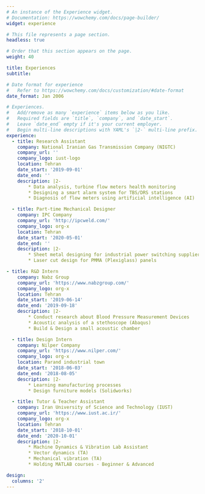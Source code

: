 ```yaml
---
# An instance of the Experience widget.
# Documentation: https://wowchemy.com/docs/page-builder/
widget: experience

# This file represents a page section.
headless: true

# Order that this section appears on the page.
weight: 40

title: Experiences
subtitle:

# Date format for experience
#   Refer to https://wowchemy.com/docs/customization/#date-format
date_format: Jan 2006

# Experiences.
#   Add/remove as many `experience` items below as you like.
#   Required fields are `title`, `company`, and `date_start`.
#   Leave `date_end` empty if it's your current employer.
#   Begin multi-line descriptions with YAML's `|2-` multi-line prefix.
experience:
  - title: Research Assistant
    company: National Iranian Gas Transmission Company (NIGTC)
    company_url: ''
    company_logo: iust-logo
    location: Tehran
    date_start: '2019-09-01'
    date_end: ''
    description: |2-
        * Data analysis, turbine flow meters health monitoring
        * Designing a smart alarm system for TBS/DRS stations
        * Diagnosis of flow meters using artificial intelligence (AI)

  - title: Part-time Mechanical Designer
    company: IPC Company
    company_url: 'http://ipcweld.com/'
    company_logo: org-x
    location: Tehran
    date_start: '2020-05-01'
    date_end: ''
    description: |2-
        * Sheet metal designing for industrial power switching supplier
        * Laser cut design for PMMA (Plexiglass) panels

- title: R&D Intern
    company: Nabz Group
    company_url: 'https://www.nabzgroup.com/'
    company_logo: org-x
    location: Tehran
    date_start: '2019-06-14'
    date_end: '2019-09-18'
    description: |2-
        * Conduct research about Blood Pressure Measurement Devices
        * Acoustic analysis of a stethoscope (Abaqus)
        * Build & Design a small acoustic chamber

  - title: Design Intern
    company: Nilper Company
    company_url: 'https://www.nilper.com/'
    company_logo: org-x
    location: Parand industrial town
    date_start: '2018-06-03'
    date_end: '2018-08-05'
    description: |2-
        * Learning manufacturing processes
        * Design furniture models (Solidworks)

  - title: Tutor & Teacher Assistant
    company: Iran University of Science and Technology (IUST)
    company_url: 'https://www.iust.ac.ir/'
    company_logo: org-x
    location: Tehran
    date_start: '2018-10-01'
    date_end: '2020-10-01'
    description: |2-
        * Machine Dynamics & Vibration Lab Assistant
        * Vector dynamics (TA)
        * Mechanical vibration (TA)
        * Holding MATLAB courses - Beginner & Advanced

design:
  columns: '2'
---
```

